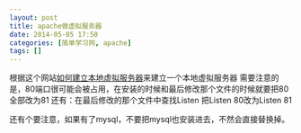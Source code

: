 ```yaml
---
layout: post
title: apache做虚拟服务器
date: 2014-05-05 17:50
categories: [简单学习网, apache]
tags: []
---
```

根据这个网站[如何建立本地虚拟服务器](http://jingyan.baidu.com/album/fedf073768140b35ac8977d7.html)来建立一个本地虚拟服务器
需要注意的是，80端口很可能会被占用，在安装的时候和最后修改那个文件的时候就要把80全部改为81
还有：在最后修改的那个文件中查找Listen 把Listen 80改为Listen 81

还有个要注意，如果有了mysql，不要把mysql也安装进去，不然会直接替换掉。
